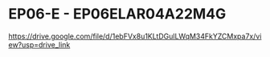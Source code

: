 # EP06-E - EP06ELAR04A22M4G

https://drive.google.com/file/d/1ebFVx8u1KLtDGulLWqM34FkYZCMxpa7x/view?usp=drive_link
